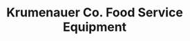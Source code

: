 ---
title: "Krumenauer Co. Food Service Equipment"
url: /oshkosh/krumenauer-co-food-service-equipment/
shop: appliance
---